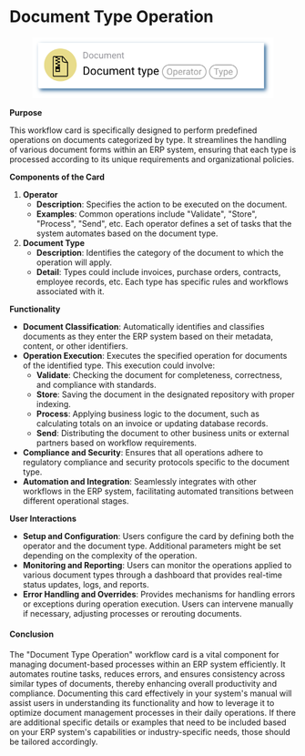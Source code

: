 # Document Type Operation

<figure><img src="../../../../.gitbook/assets/userlmn_5cc120c265b7a237929e829ce781b452.png" alt=""><figcaption></figcaption></figure>

**Purpose**

This workflow card is specifically designed to perform predefined operations on documents categorized by type. It streamlines the handling of various document forms within an ERP system, ensuring that each type is processed according to its unique requirements and organizational policies.

**Components of the Card**

1. **Operator**
   * **Description**: Specifies the action to be executed on the document.
   * **Examples**: Common operations include "Validate", "Store", "Process", "Send", etc. Each operator defines a set of tasks that the system automates based on the document type.
2. **Document Type**
   * **Description**: Identifies the category of the document to which the operation will apply.
   * **Detail**: Types could include invoices, purchase orders, contracts, employee records, etc. Each type has specific rules and workflows associated with it.

**Functionality**

* **Document Classification**: Automatically identifies and classifies documents as they enter the ERP system based on their metadata, content, or other identifiers.
* **Operation Execution**: Executes the specified operation for documents of the identified type. This execution could involve:
  * **Validate**: Checking the document for completeness, correctness, and compliance with standards.
  * **Store**: Saving the document in the designated repository with proper indexing.
  * **Process**: Applying business logic to the document, such as calculating totals on an invoice or updating database records.
  * **Send**: Distributing the document to other business units or external partners based on workflow requirements.
* **Compliance and Security**: Ensures that all operations adhere to regulatory compliance and security protocols specific to the document type.
* **Automation and Integration**: Seamlessly integrates with other workflows in the ERP system, facilitating automated transitions between different operational stages.

**User Interactions**

* **Setup and Configuration**: Users configure the card by defining both the operator and the document type. Additional parameters might be set depending on the complexity of the operation.
* **Monitoring and Reporting**: Users can monitor the operations applied to various document types through a dashboard that provides real-time status updates, logs, and reports.
* **Error Handling and Overrides**: Provides mechanisms for handling errors or exceptions during operation execution. Users can intervene manually if necessary, adjusting processes or rerouting documents.

#### Conclusion

The "Document Type Operation" workflow card is a vital component for managing document-based processes within an ERP system efficiently. It automates routine tasks, reduces errors, and ensures consistency across similar types of documents, thereby enhancing overall productivity and compliance. Documenting this card effectively in your system's manual will assist users in understanding its functionality and how to leverage it to optimize document management processes in their daily operations. If there are additional specific details or examples that need to be included based on your ERP system's capabilities or industry-specific needs, those should be tailored accordingly.

